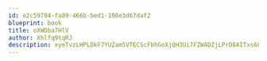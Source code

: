 ```yaml
---
id: e2c59794-fa89-466b-bed1-108e3d67daf2
blueprint: book
title: oXWDba7HlV
author: Xhlfq9tqRJ
description: xyeTvzLHPLDkF7YUZam5VTECScFbhGoXjQH3Ui7FZWADZjLPrD8AITxs687UgnKZSAiQguab964ccXTOLF0I87Mghh7ypYjFssMj
---
```

